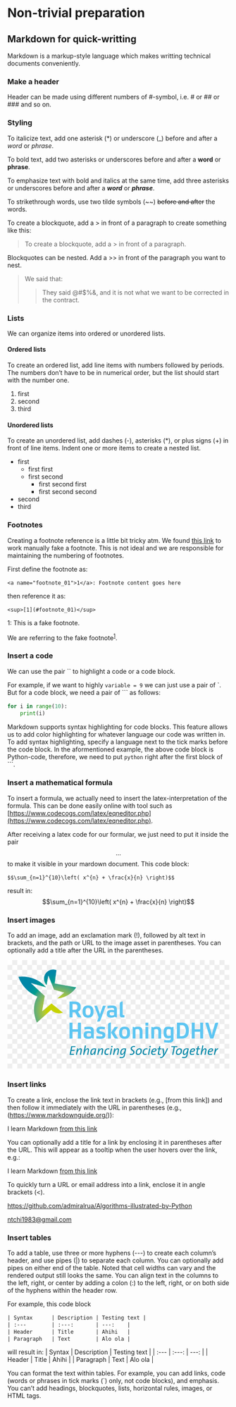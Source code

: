 # Non-trivial preparation

## Markdown for quick-writting
Markdown is a markup-style language which makes writting technical documents conveniently.


### Make a header
Header can be made using different numbers of \#-symbol, i.e. \# or \#\# or \#\#\# and so on.


### Styling
To italicize text, add one asterisk (\*) or underscore (\_) before and after a _word_ or _phrase_.

To bold text, add two asterisks or underscores before and after a **word** or **phrase**.

To emphasize text with bold and italics at the same time, add three asterisks or underscores before and after a _**word**_ or _**phrase**_.

To strikethrough words, use two tilde symbols (\~~) ~~before and after~~ the words.

To create a blockquote, add a &gt; in front of a paragraph to create something like this:

> To create a blockquote, add a &gt; in front of a paragraph.

Blockquotes can be nested. Add a &gt;&gt; in front of the paragraph you want to nest.

> We said that:
>
> > They said @\#$%&, and it is not what we want to be corrected in the contract.


### Lists
We can organize items into ordered or unordered lists.

#### Ordered lists
To create an ordered list, add line items with numbers followed by periods. The numbers don’t have to be in numerical order, but the list should start with the number one.

1. first
2. second
3. third

#### Unordered lists
To create an unordered list, add dashes \(-\), asterisks \(\*\), or plus signs \(+\) in front of line items. Indent one or more items to create a nested list.

* first
  * first first
  * first second 
    * first second first
    * first second second
* second
* third


### Footnotes
Creating a footnote reference is a little bit tricky atm. We found [this link](https://stackoverflow.com/questions/25579868/how-to-add-footnotes-to-github-flavoured-markdown) to work manually fake a footnote. This is not ideal and we are responsible for maintaining the numbering of footnotes.

First define the footnote as:
```
<a name="footnote_01">1</a>: Footnote content goes here
```
then reference it as:
```
<sup>[1](#footnote_01)</sup>
```

<a name="footnote_01">1</a>: This is a fake footnote.

We are referring to the fake footnote<sup>[1](#footnote_01)</sup>.


### Insert a code
We can use the pair \`\` to highlight a code or a code block.

For example, if we want to highly `variable = 9` we can just use a pair of \`. But for a code block, we need a pair of \`\`\` as follows:

```python
for i in range(10):
    print(i)
```

Markdown supports syntax highlighting for code blocks. This feature allows us to add color highlighting for whatever language our code was written in. To add syntax highlighting, specify a language next to the tick marks before the code block. In the aformentioned example, the above code block is Python-code, therefore, we need to put `python` right after the first block of \`\`\`.


### Insert a mathematical formula
To insert a formula, we actually need to insert the latex-interpretation of the formula. This can be done easily online with tool such as [https://www.codecogs.com/latex/eqneditor.php](https://www.codecogs.com/latex/eqneditor.php).

After receiving a latex code for our formular, we just need to put it inside the pair $$...$$ to make it visible in your mardown document. This code block:
```
$$\sum_{n=1}^{10}\left( x^{n} + \frac{x}{n} \right)$$
```
result in:
$$\sum_{n=1}^{10}\left( x^{n} + \frac{x}{n} \right)$$


### Insert images
To add an image, add an exclamation mark \(!\), followed by alt text in brackets, and the path or URL to the image asset in parentheses. You can optionally add a title after the URL in the parentheses.

![Where i currently work](../.gitbook/assets/rhdhv.jpg)


### Insert links
To create a link, enclose the link text in brackets (e.g., [from this link]) and then follow it immediately with the URL in parentheses (e.g., (https://www.markdownguide.org/)):

I learn Markdown [from this link](https://www.markdownguide.org/)

You can optionally add a title for a link by enclosing it in parentheses after the URL. This will appear as a tooltip when the user hovers over the link, e.g.:

I learn Markdown [from this link](https://www.markdownguide.org/ "I found it extremely helpful.")

To quickly turn a URL or email address into a link, enclose it in angle brackets (\<).

<https://github.com/admiralrua/Algorithms-illustrated-by-Python>

<ntchi1983@gmail.com>


### Insert tables
To add a table, use three or more hyphens (---) to create each column’s header, and use pipes (|) to separate each column. You can optionally add pipes on either end of the table. Noted that cell widths can vary and the rendered output still looks the same. You can align text in the columns to the left, right, or center by adding a colon (:) to the left, right, or on both side of the hyphens within the header row.

For example, this code block
```
| Syntax      | Description | Testing text |
| :---        | :---:       | ---:    | 
| Header      | Title       | Ahihi   |
| Paragraph   | Text        | Alo ola |
```
will result in:
| Syntax      | Description | Testing text |
| :---        | :---:       | ---:    | 
| Header      | Title       | Ahihi   |
| Paragraph   | Text        | Alo ola |

You can format the text within tables. For example, you can add links, code (words or phrases in tick marks (\`) only, not code blocks), and emphasis. You can’t add headings, blockquotes, lists, horizontal rules, images, or HTML tags.
